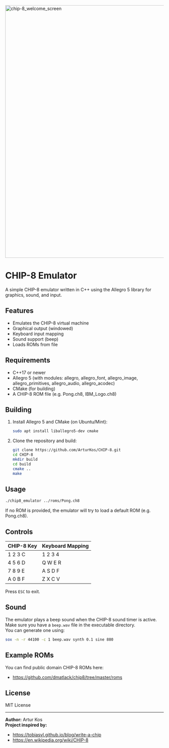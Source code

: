 
<img width="1023" height="801" alt="chip-8_welcome_screen" src="https://github.com/user-attachments/assets/2012100c-40e6-4a47-ac84-8ec8e1b190e0" />

# CHIP-8 Emulator

A simple CHIP-8 emulator written in C++ using the Allegro 5 library for graphics, sound, and input.

## Features

- Emulates the CHIP-8 virtual machine
- Graphical output (windowed)
- Keyboard input mapping
- Sound support (beep)
- Loads ROMs from file

## Requirements

- C++17 or newer
- Allegro 5 (with modules: allegro, allegro_font, allegro_image, allegro_primitives, allegro_audio, allegro_acodec)
- CMake (for building)
- A CHIP-8 ROM file (e.g. Pong.ch8, IBM_Logo.ch8)

## Building

1. Install Allegro 5 and CMake (on Ubuntu/Mint):

    ```bash
    sudo apt install liballegro5-dev cmake
    ```

2. Clone the repository and build:

    ```bash
    git clone https://github.com/ArturKos/CHIP-8.git
    cd CHIP-8
    mkdir build
    cd build
    cmake ..
    make
    ```

## Usage

```bash
./chip8_emulator ../roms/Pong.ch8
```
If no ROM is provided, the emulator will try to load a default ROM (e.g. Pong.ch8).

## Controls

| CHIP-8 Key | Keyboard Mapping |
|------------|------------------|
| 1 2 3 C    | 1 2 3 4          |
| 4 5 6 D    | Q W E R          |
| 7 8 9 E    | A S D F          |
| A 0 B F    | Z X C V          |

Press `ESC` to exit.

## Sound

The emulator plays a beep sound when the CHIP-8 sound timer is active.  
Make sure you have a `beep.wav` file in the executable directory.  
You can generate one using:

```bash
sox -n -r 44100 -c 1 beep.wav synth 0.1 sine 880
```

## Example ROMs

You can find public domain CHIP-8 ROMs here:
- https://github.com/dmatlack/chip8/tree/master/roms

## License

MIT License

---

**Author:** Artur Kos  
**Project inspired by:**  
- https://tobiasvl.github.io/blog/write-a-chip
- https://en.wikipedia.org/wiki/CHIP-8
